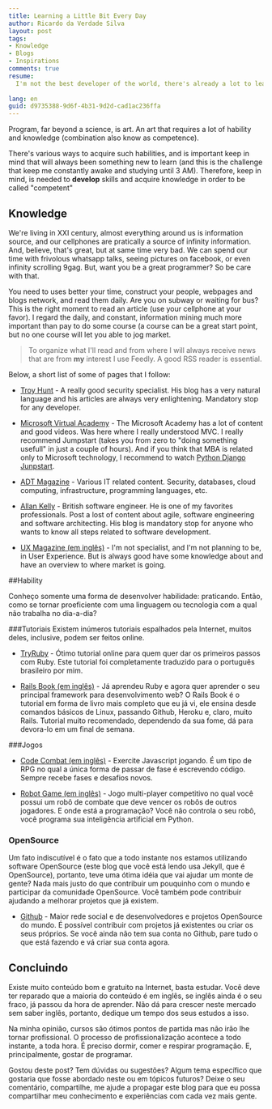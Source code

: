 ```yaml
---
title: Learning a Little Bit Every Day
author: Ricardo da Verdade Silva
layout: post
tags:
- Knowledge
- Blogs
- Inspirations
comments: true
resume:
  I'm not the best developer of the world, there's already a lot to learn and improve. But, without false modesty, I'm good, I'm much better than I imagined that I would be with only 4 years of experience. Do you want to how I get at this point?
  
lang: en
guid: d9735388-9d6f-4b31-9d2d-cad1ac236ffa
---
```


Program, far beyond a science, is art. An art that requires a lot of hability and knowledge (combination also know as competence).

There's various ways to acquire such habilities, and is important keep in mind that will always been something new to learn (and this is the challenge that keep me constantly awake and studying until 3 AM).
Therefore, keep in mind, is needed to **develop** skills and acquire knowledge in order to be called "competent"

## Knowledge
We're living in XXI century, almost everything around us is information source, and our cellphones are pratically a source of infinity information. And, believe, that's great, but at same time very bad.
We can spend our time with frivolous whatsapp talks, seeing pictures on facebook, or even infinity scrolling 9gag. But, want you be a great programmer? So be care with that.

You need to uses better your time, construct your people, webpages and blogs network, and read them daily. Are you on subway or waiting for bus? This is the right moment to read an article (use your cellphone at your favor).
I regard the daily, and constant, information mining much more important than pay to do some course (a course can be a great start point, but no one course will let you able to jog market.

> To organize what I'll read and from where I will always receive news that are from **my** interest I use Feedly. A good RSS reader is essential.

Below, a short list of some of pages that I follow:

- [Troy Hunt](www.troyhunt.com) - A really good security specialist. His blog has a very natural language and his articles are always very enlightening. Mandatory stop for any developer.

- [Microsoft Virtual Academy](https://mva.microsoft.com/)  - 
The Microsoft Academy has a lot of content and good videos. Was here where I really understood MVC. I really recommend Jumpstart (takes you from zero to "doing something usefull" in just a couple of hours). And if you think that MBA is related only to Microsoft technology, I recommend to watch [Python Django Junpstart](https://mva.microsoft.com/en-us/training-courses/developing-websites-using-python-and-django-11415?l=AQdTENEJB_4004300477).

- [ADT Magazine](www.adtmag.com) - Various IT related content.  Security, databases, cloud computing, infrastructure, programming languages, etc.

- [Allan Kelly](allankelly.blogspot.co.uk) - British software engineer.  He is one of my favorites professionals. Post a lost of content about agile, software engineering and software architecting. His blog is mandatory stop for anyone who wants to know all steps related to software development. 

- [UX Magazine (em inglês)](uxmag.com) - I'm not specialist, and I'm not planning to be, in User Experience. But is always good have some knowledge about and have an overview to where market is going. 

##Hability

Conheço somente uma forma de desenvolver habilidade: praticando. Então, como se tornar proeficiente com uma linguagem ou tecnologia com a qual não trabalha no dia-a-dia? 

###Tutoriais
Existem inúmeros tutoriais espalhados pela Internet, muitos deles, inclusive, podem ser feitos online. 

- [TryRuby](tryruby.nl) - Ótimo tutorial online para quem quer dar os primeiros passos com Ruby. Este tutorial foi completamente traduzido para o português brasileiro por mim. 

- [Rails Book (em inglês)](https://www.railstutorial.org/book)  - Já aprendeu Ruby e agora quer aprender o seu principal framework para desenvolvimento web? O Rails Book é o tutorial em forma de livro mais completo que eu já vi, ele ensina desde comandos básicos de Linux, passando Github, Heroku e, claro, muito Rails. Tutorial muito recomendado, dependendo da sua fome, dá para devora-lo em um final de semana.

###Jogos

- [Code Combat (em inglês)](https://codecombat.com) - Exercite Javascript jogando. É um tipo de RPG no qual a única forma de passar de fase é escrevendo código. Sempre recebe fases e desafios novos. 

- [Robot Game (em inglês)](https://robotgame.net/) - Jogo multi-player competitivo no qual você possui um robô de combate que deve vencer os robôs de outros jogadores. E onde está a programação? Você não controla o seu robô, você programa sua inteligência artificial em Python. 

### OpenSource 
Um fato indiscutível é o fato que a todo instante nos estamos utilizando software OpenSource (este blog que você está lendo usa Jekyll, que é OpenSource), portanto, teve uma ótima idéia que vai ajudar um monte de gente? Nada mais justo do que contribuir um pouquinho com o mundo e participar da comunidade OpenSource. Você também pode contribuir ajudando a melhorar projetos que já existem. 

- [Github](www.github.com) - Maior rede social e de desenvolvedores e projetos OpenSource do mundo. É possível contribuir com projetos já existentes ou criar os seus próprios. Se você ainda não tem sua conta no Github, pare tudo o que está fazendo e vá criar sua conta agora. 

## Concluindo

Existe muito conteúdo bom e gratuito na Internet, basta estudar. Você deve ter reparado que a maioria do conteúdo é em inglês, se inglês ainda é o seu fraco, já passou da hora de aprender. Não dá para crescer neste mercado sem saber inglês, portanto, dedique um tempo dos seus estudos a isso. 

Na minha opinião, cursos são ótimos pontos de partida mas não irão lhe tornar profissional. O processo de profissionalização acontece a todo instante, a toda hora. É preciso dormir, comer e respirar programação. E, principalmente, gostar de programar. 

Gostou deste post? Tem dúvidas ou sugestões? Algum tema específico que gostaria que fosse abordado neste ou em tópicos futuros? Deixe o seu comentário, compartilhe, me ajude a propagar este blog para que eu possa compartilhar meu conhecimento e experiências com cada vez mais gente. 
